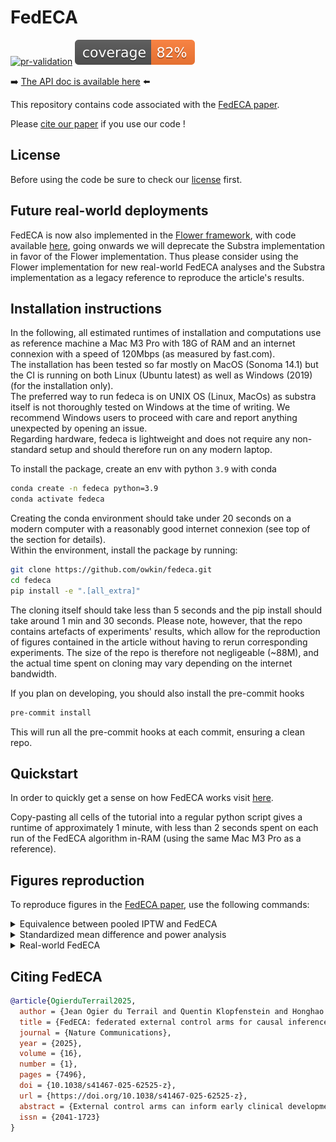 # FedECA

[![pr-validation](https://github.com/owkin/fedeca/actions/workflows/pr_validation.yml/badge.svg?branch=main)](https://github.com/owkin/fedeca/actions/workflows/pr_validation.yml)
<img src="/badges/cov_badge.svg" >

:arrow_right: [The API doc is available here](https://owkin.github.io/fedeca/) :arrow_left:

This repository contains code associated with the [FedECA paper](https://doi.org/10.1038/s41467-025-62525-z).

Please [cite our paper](#citation) if you use our code !


## License

Before using the code be sure to check our [license](./license.md) first.


## Future real-world deployments

FedECA is now also implemented in the [Flower framework](https://flower.ai/), with code available [here](https://github.com/owkin/flower-fedeca), going onwards we will deprecate the Substra implementation in favor of the Flower implementation. Thus please consider using the Flower implementation for new real-world FedECA analyses and the Substra implementation as a legacy reference to reproduce the article's results.


## Installation instructions

In the following, all estimated runtimes of installation and computations use as reference machine a Mac M3 Pro with 18G of RAM
and an internet connexion with a speed of 120Mbps (as measured by fast.com).  
The installation has been tested so far mostly on MacOS (Sonoma 14.1) but the CI is running on both Linux (Ubuntu latest) as well as Windows (2019) (for the installation only).  
The preferred way to run fedeca is on UNIX OS (Linux, MacOs) as substra itself is not thoroughly tested on Windows at the time of writing. We recommend Windows users to proceed with care and
report anything unexpected by opening an issue.  
Regarding hardware, fedeca is lightweight and does not require any non-standard setup and should therefore run on any modern laptop.  

To install the package, create an env with python `3.9` with conda

```bash
conda create -n fedeca python=3.9
conda activate fedeca
```
Creating the conda environment should take under 20 seconds on a modern computer with a reasonably good internet connexion (see top of the section for details).  
Within the environment, install the package by running:

```bash
git clone https://github.com/owkin/fedeca.git
cd fedeca
pip install -e ".[all_extra]"
```
The cloning itself should take less than 5 seconds and the pip install
should take around 1 min and 30 seconds.
Please note, however, that the repo contains artefacts of experiments' results, 
which allow for the reproduction of figures contained in the article without having to rerun
corresponding experiments. The size of the repo is therefore not negligeable (~88M), and
the actual time spent on cloning may vary depending on the internet bandwidth.

If you plan on developing, you should also install the pre-commit hooks

```bash
pre-commit install
```

This will run all the pre-commit hooks at each commit, ensuring a clean repo.

## Quickstart

In order to quickly get a sense on how FedECA works visit [here](./quickstart/quickstart.md).

Copy-pasting all cells of the tutorial into a regular python script gives a runtime of approximately 1 minute,
with less than 2 seconds spent on each run of the FedECA algorithm in-RAM (using the same Mac M3 Pro as a reference).

## Figures reproduction

To reproduce figures in the [FedECA paper](https://doi.org/10.1038/s41467-025-62525-z),
use the following commands:
<details>
  <summary>Equivalence between pooled IPTW and FedECA</summary>

  - Figure 2
    ```shell
    python -m experiments.pooled_equivalent.plot_pooled_equivalent
    ```
  - Supplementary Figure 2
    ```shell
    python -m experiments.pooled_equivalent.plot_pooled_equivalent_nb_clients
    ```
  - Supplementary Figure 3 (differential privacy)
    ```shell
    python -m experiments.dp.plot_dp_hydra
    ```
  - Supplementary Figure 4 (tied times)
    ```shell
    python -m experiments.ties.plot_ties_hydra
    ```
</details>
<details>
  <summary>Standardized mean difference and power analysis</summary>

  - Figure 3
    (remove the `--ensemble` flag to create subfigures separatedly)
    ```shell
    python -m experiments.smd_power.plot_smd_power --ensemble
    ```
</details>
<details>
  <summary>Real-world FedECA</summary>

  - Figure 4, Supplementary Figure 6
    (remove the `--ensemble` flag to create subfigures separatedly)
    ```shell
    python -m experiments.pdac.plot_smd_and_km --ensemble
    ```
  - Supplementary Figure 7 (exchangeability)
    ```shell
    python -m experiments.pdac.plot_exchangeability_kms
    ```
  - Supplementary Figure 8 (weights histogram)
    ```shell
    python -m experiments.pdac.plot_histogram
    ```
</details>

## <a name="citation"></a>Citing FedECA

```bibtex
@article{OgierduTerrail2025,
  author = {Jean Ogier du Terrail and Quentin Klopfenstein and Honghao Li and Imke Mayer and Nicolas Loiseau and Mohammad Hallal and Michael Debouver and Thibault Camalon and Thibault Fouqueray and Jorge Arellano Castro and Zahia Yanes and Laëtitia Dahan and Julien Taïeb and Pierre Laurent-Puig and Jean-Baptiste Bachet and Shulin Zhao and Remy Nicolle and Jérôme Cros and Daniel Gonzalez and Robert Carreras-Torres and Adelaida Garcia Velasco and Kawther Abdilleh and Sudheer Doss and Félix Balazard and Mathieu Andreux},
  title = {FedECA: federated external control arms for causal inference with time-to-event data in distributed settings},
  journal = {Nature Communications},
  year = {2025},
  volume = {16},
  number = {1},
  pages = {7496},
  doi = {10.1038/s41467-025-62525-z},
  url = {https://doi.org/10.1038/s41467-025-62525-z},
  abstract = {External control arms can inform early clinical development of experimental drugs and provide efficacy evidence for regulatory approval. However, accessing sufficient real-world or historical clinical trials data is challenging. Indeed, regulations protecting patients’ rights by strictly controlling data processing make pooling data from multiple sources in a central server often difficult. To address these limitations, we develop a method that leverages federated learning to enable inverse probability of treatment weighting for time-to-event outcomes on separate cohorts without needing to pool data. To showcase its potential, we apply it in different settings of increasing complexity, culminating with a real-world use-case in which our method is used to compare the treatment effect of two approved chemotherapy regimens using data from three separate cohorts of patients with metastatic pancreatic cancer. By sharing our code, we hope it will foster the creation of federated research networks and thus accelerate drug development.},
  issn = {2041-1723}
}

```
